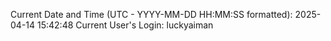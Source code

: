 Current Date and Time (UTC - YYYY-MM-DD HH:MM:SS formatted): 2025-04-14 15:42:48
Current User's Login: luckyaiman
